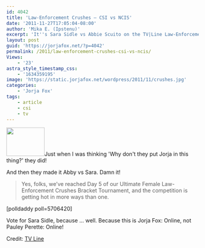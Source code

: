 ```yaml
---
id: 4042
title: 'Law-Enforcement Crushes — CSI vs NCIS'
date: '2011-11-27T17:05:04-08:00'
author: 'Mika E. (Ipstenu)'
excerpt: 'It''s Sara Sidle vs Abbie Scuito on the TV|Line Law-Enforcement Crushes Tournament!  You know what to do.'
layout: post
guid: 'https://jorjafox.net/?p=4042'
permalink: /2011/law-enforcement-crushes-csi-vs-ncis/
Views:
    - '23'
astra_style_timestamp_css:
    - '1634359195'
image: 'https://static.jorjafox.net/wordpress/2011/11/crushes.jpg'
categories:
    - 'Jorja Fox'
tags:
    - article
    - csi
    - tv
---
```


<img class="alignleft size-thumbnail wp-image-4043" title="crushes" src="//static.jorjafox.net/wordpress/2011/11/crushes-210x140.jpg" alt="" width="100" height="75" />Just when I was thinking 'Why don't they put Jorja in this thing?' they did!

And then they made it Abby vs Sara. Damn it!
<blockquote>Yes, folks, we’ve reached Day 5 of our Ultimate Female Law-Enforcement Crushes Bracket Tournament, and the competition is getting hot in more ways than one.</blockquote>
[polldaddy poll=5706420]

Vote for Sara Sidle, because ... well. Because this is Jorja Fox: Online, not Pauley Perette: Online!

Credit: <a href="http://www.tvline.com/2011/11/southland-the-wire-csi-miami-rizzoli-isles-law-enforcement-crushes-tournament/">TV Line</a>
